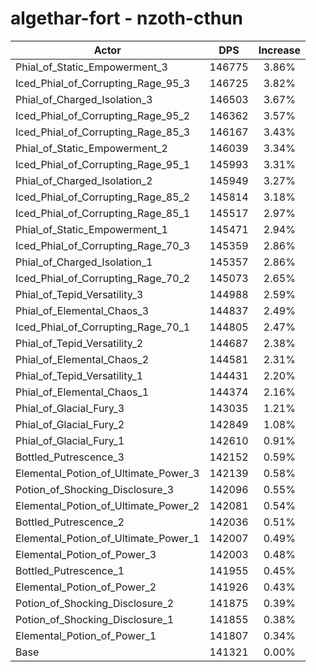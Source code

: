 # algethar-fort - nzoth-cthun
| Actor | DPS | Increase |
|---|:---:|:---:|
|Phial_of_Static_Empowerment_3|146775|3.86%|
|Iced_Phial_of_Corrupting_Rage_95_3|146725|3.82%|
|Phial_of_Charged_Isolation_3|146503|3.67%|
|Iced_Phial_of_Corrupting_Rage_95_2|146362|3.57%|
|Iced_Phial_of_Corrupting_Rage_85_3|146167|3.43%|
|Phial_of_Static_Empowerment_2|146039|3.34%|
|Iced_Phial_of_Corrupting_Rage_95_1|145993|3.31%|
|Phial_of_Charged_Isolation_2|145949|3.27%|
|Iced_Phial_of_Corrupting_Rage_85_2|145814|3.18%|
|Iced_Phial_of_Corrupting_Rage_85_1|145517|2.97%|
|Phial_of_Static_Empowerment_1|145471|2.94%|
|Iced_Phial_of_Corrupting_Rage_70_3|145359|2.86%|
|Phial_of_Charged_Isolation_1|145357|2.86%|
|Iced_Phial_of_Corrupting_Rage_70_2|145073|2.65%|
|Phial_of_Tepid_Versatility_3|144988|2.59%|
|Phial_of_Elemental_Chaos_3|144837|2.49%|
|Iced_Phial_of_Corrupting_Rage_70_1|144805|2.47%|
|Phial_of_Tepid_Versatility_2|144687|2.38%|
|Phial_of_Elemental_Chaos_2|144581|2.31%|
|Phial_of_Tepid_Versatility_1|144431|2.20%|
|Phial_of_Elemental_Chaos_1|144374|2.16%|
|Phial_of_Glacial_Fury_3|143035|1.21%|
|Phial_of_Glacial_Fury_2|142849|1.08%|
|Phial_of_Glacial_Fury_1|142610|0.91%|
|Bottled_Putrescence_3|142152|0.59%|
|Elemental_Potion_of_Ultimate_Power_3|142139|0.58%|
|Potion_of_Shocking_Disclosure_3|142096|0.55%|
|Elemental_Potion_of_Ultimate_Power_2|142081|0.54%|
|Bottled_Putrescence_2|142036|0.51%|
|Elemental_Potion_of_Ultimate_Power_1|142007|0.49%|
|Elemental_Potion_of_Power_3|142003|0.48%|
|Bottled_Putrescence_1|141955|0.45%|
|Elemental_Potion_of_Power_2|141926|0.43%|
|Potion_of_Shocking_Disclosure_2|141875|0.39%|
|Potion_of_Shocking_Disclosure_1|141855|0.38%|
|Elemental_Potion_of_Power_1|141807|0.34%|
|Base|141321|0.00%|
